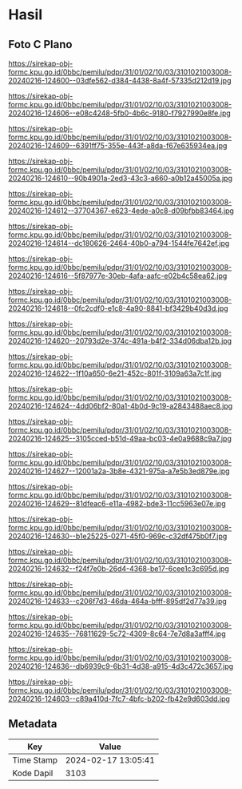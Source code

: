# Hasil

## Foto C Plano

https://sirekap-obj-formc.kpu.go.id/0bbc/pemilu/pdpr/31/01/02/10/03/3101021003008-20240216-124600--03dfe562-d384-4438-8a4f-57335d212d19.jpg

https://sirekap-obj-formc.kpu.go.id/0bbc/pemilu/pdpr/31/01/02/10/03/3101021003008-20240216-124606--e08c4248-5fb0-4b6c-9180-f7927990e8fe.jpg

https://sirekap-obj-formc.kpu.go.id/0bbc/pemilu/pdpr/31/01/02/10/03/3101021003008-20240216-124609--6391ff75-355e-443f-a8da-f67e635934ea.jpg

https://sirekap-obj-formc.kpu.go.id/0bbc/pemilu/pdpr/31/01/02/10/03/3101021003008-20240216-124610--90b4901a-2ed3-43c3-a660-a0b12a45005a.jpg

https://sirekap-obj-formc.kpu.go.id/0bbc/pemilu/pdpr/31/01/02/10/03/3101021003008-20240216-124612--37704367-e623-4ede-a0c8-d09bfbb83464.jpg

https://sirekap-obj-formc.kpu.go.id/0bbc/pemilu/pdpr/31/01/02/10/03/3101021003008-20240216-124614--dc180626-2464-40b0-a794-1544fe7642ef.jpg

https://sirekap-obj-formc.kpu.go.id/0bbc/pemilu/pdpr/31/01/02/10/03/3101021003008-20240216-124616--5f87977e-30eb-4afa-aafc-e02b4c58ea62.jpg

https://sirekap-obj-formc.kpu.go.id/0bbc/pemilu/pdpr/31/01/02/10/03/3101021003008-20240216-124618--0fc2cdf0-e1c8-4a90-8841-bf3429b40d3d.jpg

https://sirekap-obj-formc.kpu.go.id/0bbc/pemilu/pdpr/31/01/02/10/03/3101021003008-20240216-124620--20793d2e-374c-491a-b4f2-334d06dba12b.jpg

https://sirekap-obj-formc.kpu.go.id/0bbc/pemilu/pdpr/31/01/02/10/03/3101021003008-20240216-124622--1f10a650-6e21-452c-801f-3109a63a7c1f.jpg

https://sirekap-obj-formc.kpu.go.id/0bbc/pemilu/pdpr/31/01/02/10/03/3101021003008-20240216-124624--4dd06bf2-80a1-4b0d-9c19-a2843488aec8.jpg

https://sirekap-obj-formc.kpu.go.id/0bbc/pemilu/pdpr/31/01/02/10/03/3101021003008-20240216-124625--3105cced-b51d-49aa-bc03-4e0a9688c9a7.jpg

https://sirekap-obj-formc.kpu.go.id/0bbc/pemilu/pdpr/31/01/02/10/03/3101021003008-20240216-124627--12001a2a-3b8e-4321-975a-a7e5b3ed879e.jpg

https://sirekap-obj-formc.kpu.go.id/0bbc/pemilu/pdpr/31/01/02/10/03/3101021003008-20240216-124629--81dfeac6-e11a-4982-bde3-11cc5963e07e.jpg

https://sirekap-obj-formc.kpu.go.id/0bbc/pemilu/pdpr/31/01/02/10/03/3101021003008-20240216-124630--b1e25225-0271-45f0-969c-c32df475b0f7.jpg

https://sirekap-obj-formc.kpu.go.id/0bbc/pemilu/pdpr/31/01/02/10/03/3101021003008-20240216-124632--f24f7e0b-26d4-4368-be17-6cee1c3c695d.jpg

https://sirekap-obj-formc.kpu.go.id/0bbc/pemilu/pdpr/31/01/02/10/03/3101021003008-20240216-124633--c206f7d3-46da-464a-bfff-895df2d77a39.jpg

https://sirekap-obj-formc.kpu.go.id/0bbc/pemilu/pdpr/31/01/02/10/03/3101021003008-20240216-124635--76811629-5c72-4309-8c64-7e7d8a3afff4.jpg

https://sirekap-obj-formc.kpu.go.id/0bbc/pemilu/pdpr/31/01/02/10/03/3101021003008-20240216-124636--db6939c9-6b31-4d38-a915-4d3c472c3657.jpg

https://sirekap-obj-formc.kpu.go.id/0bbc/pemilu/pdpr/31/01/02/10/03/3101021003008-20240216-124603--c89a410d-7fc7-4bfc-b202-fb42e9d603dd.jpg


## Metadata

| Key        | Value               |
| ---------- | ------------------- |
| Time Stamp | 2024-02-17 13:05:41 |
| Kode Dapil | 3103                |



